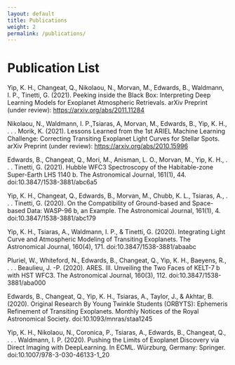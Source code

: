 ```yaml
---
layout: default
title: Publications
weight: 2
permalink: /publications/
---
```


# **Publication List**

Yip, K. H., Changeat, Q., Nikolaou, N., Morvan, M., Edwards, B., Waldmann, I. P., Tinetti, G. (2021). Peeking inside the Black Box: Interpreting Deep Learning Models for Exoplanet Atmospheric Retrievals. arXiv Preprint (under review): https://arxiv.org/abs/2011.11284

Nikolaou, N., Waldmann, I. P.,Tsiaras, A, Morvan, M., Edwards, B., Yip, K. H., . . . Morik, K. (2021). Lessons Learned from the 1st ARIEL Machine Learning Challenge: Correcting Transiting Exoplanet Light Curves for Stellar Spots. arXiv Preprint (under review): https://arxiv.org/abs/2010.15996

Edwards, B., Changeat, Q., Mori, M., Anisman, L. O., Morvan, M., Yip, K. H., . . . Tinetti, G. (2021). Hubble WFC3 Spectroscopy of the Habitable-zone Super-Earth LHS 1140 b. The Astronomical Journal, 161(1), 44. doi:10.3847/1538-3881/abc6a5
	
Yip, K. H., Changeat, Q., Edwards, B., Morvan, M., Chubb, K. L., Tsiaras, A., . . . Tinetti, G. (2020). On the Compatibility of Ground-based and Space-based Data: WASP-96 b, an Example. The Astronomical Journal, 161(1), 4. doi:10.3847/1538-3881/abc179

Yip, K. H., Tsiaras, A., Waldmann, I. P., & Tinetti, G. (2020). Integrating Light Curve and Atmospheric Modeling of Transiting Exoplanets. The Astronomical Journal, 160(4), 171. doi:10.3847/1538-3881/abaabc

Pluriel, W., Whiteford, N., Edwards, B., Changeat, Q., Yip, K. H., Baeyens, R., . . . Beaulieu, J. -P. (2020). ARES. III. Unveiling the Two Faces of KELT-7 b with HST WFC3. The Astronomical Journal, 160(3), 112. doi:10.3847/1538-3881/aba000

Edwards, B., Changeat, Q., Yip, K. H., Tsiaras, A., Taylor, J., & Akhtar, B. (2020). Original Research By Young Twinkle Students (ORBYTS): Ephemeris Refinement of Transiting Exoplanets. Monthly Notices of the Royal Astronomical Society. doi:10.1093/mnras/staa1245

Yip, K. H., Nikolaou, N., Coronica, P., Tsiaras, A., Edwards, B., Changeat, Q., . . . Waldmann, I. P. (2020). Pushing the Limits of Exoplanet Discovery via Direct Imaging with DeepLearning. In ECML. Würzburg, Germany: Springer. doi:10.1007/978-3-030-46133-1_20
